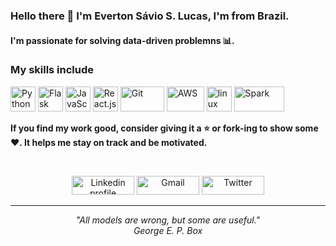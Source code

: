 ### Hello there 👋 I'm Everton Sávio S. Lucas, I'm from Brazil.

#### I'm passionate for solving data-driven problemns :bar_chart:.

### My skills include

<p align="left">
	<img title="Python" src="https://raw.githubusercontent.com/havyx/Havyx/master/assets/python.svg" width="40" height="40" />
<img title="Flask" src="https://raw.githubusercontent.com/havyx/Havyx/master/assets/flask.svg" width="40" height="40" />
<img title="JavaScript" src="https://raw.githubusercontent.com/havyx/Havyx/master/assets/js.png" width="40" height="40" />
<img title="React.js" src="https://raw.githubusercontent.com/havyx/Havyx/master/assets/react.png" width="40" height="40" />
	<img title="Git" src="https://raw.githubusercontent.com/havyx/Havyx/master/assets/git.svg" width="70" height="40" />
	<img title="AWS" src="https://raw.githubusercontent.com/havyx/Havyx/master/assets/aws.svg" width="60" height="40" />
	<img title="linux" src="https://raw.githubusercontent.com/havyx/Havyx/master/assets/linux-tux.svg" width="40" />
	<img title="Spark" src="https://raw.githubusercontent.com/havyx/Havyx/master/assets/apache_spark.svg" width="80" height="40" />
</p>
    
**If you find my work good, consider giving it a :star: or fork-ing to show some :heart:. It helps me stay on track and be motivated.**
   
<br>
<p align="center">
    <a href="https://www.linkedin.com/in/evertonsavio/"><img alt="Linkedin profile" title="Linkedin" src="https://raw.githubusercontent.com/havyx/Havyx/master/assets/linkedin.svg" width="100" height="30" /></a>
    <a href="mailto:savixlucas@gmail.com"><img alt="Gmail" src="https://raw.githubusercontent.com/havyx/Havyx/master/assets/google-gmail.svg" title="Email" width="100" height="30" /></a>
    <a href="https://twitter.com/eversavio"><img alt="Twitter" src="https://raw.githubusercontent.com/havyx/Havyx/master/assets/twitter.svg" title="Twitter" width="100" height="30" /></a>
</p>
<hr \>
<p align="center">
   <i>"All models are wrong, but some are useful."</i>
   <br>
   <i>George E. P. Box</i>
</p>       
 
  
 
